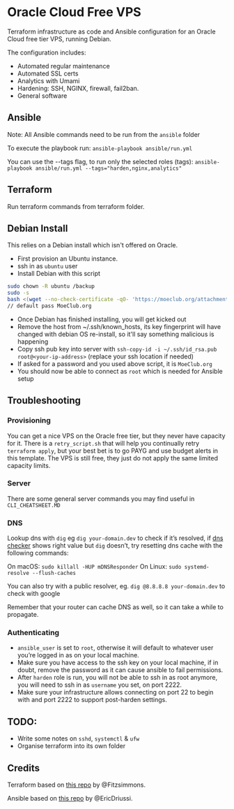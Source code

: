 # Oracle Cloud Free VPS

Terraform infrastructure as code and Ansible configuration for an Oracle Cloud free tier VPS, running Debian.

The configuration includes:

- Automated regular maintenance
- Automated SSL certs
- Analytics with Umami
- Hardening: SSH, NGINX, firewall, fail2ban.
- General software

## Ansible

Note: All Ansible commands need to be run from the `ansible` folder

To execute the playbook run:
`ansible-playbook ansible/run.yml`

You can use the --tags flag, to run only the selected roles (tags):
`ansible-playbook ansible/run.yml --tags="harden,nginx,analytics"`

## Terraform

Run terraform commands from terraform folder.

## Debian Install

This relies on a Debian install which isn't offered on Oracle.

- First provision an Ubuntu instance.
- ssh in as `ubuntu` user
- Install Debian with this script

```bash
sudo chown -R ubuntu /backup
sudo -s
bash <(wget --no-check-certificate -qO- 'https://moeclub.org/attachment/LinuxShell/InstallNET.sh') -d 12 -v 64 -a -firmware
// default pass MoeClub.org
```

- Once Debian has finished installing, you will get kicked out
- Remove the host from ~/.ssh/known_hosts, its key fingerprint will have changed with debian OS re-install, so it'll say something malicious is happening
- Copy ssh pub key into server with `ssh-copy-id -i ~/.ssh/id_rsa.pub root@<your-ip-address>` (replace your ssh location if needed)
- If asked for a password and you used above script, it is `MoeClub.org`
- You should now be able to connect as `root` which is needed for Ansible setup

## Troubleshooting

### Provisioning

You can get a nice VPS on the Oracle free tier, but they never have capacity for it. There is a `retry_script.sh` that will help you continually retry `terraform apply`, but your best bet is to go PAYG and use budget alerts in this template. The VPS is still free, they just do not apply the same limited capacity limits.

### Server

There are some general server commands you may find useful in `CLI_CHEATSHEET.MD`

### DNS

Lookup dns with `dig` eg `dig your-domain.dev` to check if it’s resolved, if [dns checker](https://dnschecker.org) shows right value but `dig` doesn’t, try resetting dns cache with the following commands:

On macOS:
`sudo killall -HUP mDNSResponder`
On Linux:
`sudo systemd-resolve --flush-caches`

You can also try with a public resolver, eg.
`dig @8.8.8.8 your-domain.dev` to check with google

Remember that your router can cache DNS as well, so it can take a while to propagate.

### Authenticating

- `ansible_user` is set to `root`, otherwise it will default to whatever user you’re logged in as on your local machine.
- Make sure you have access to the ssh key on your local machine, if in doubt, remove the password as it can cause ansible to fail permissions.
- After `harden` role is run, you will not be able to ssh in as root anymore, you will need to ssh in as `username` you set, on port 2222.
- Make sure your infrastructure allows connecting on port 22 to begin with and port 2222 to support post-harden settings.

## TODO:

- Write some notes on `sshd`, `systemctl` & `ufw`
- Organise terraform into its own folder

## Credits

Terraform based on [this repo](https://github.com/Fitzsimmons/oracle-always-free-vps?tab=readme-ov-file) by @Fitzsimmons.

Ansible based on [this repo](https://github.com/EricDriussi/host-your-own?tab=readme-ov-file) by @EricDriussi.
